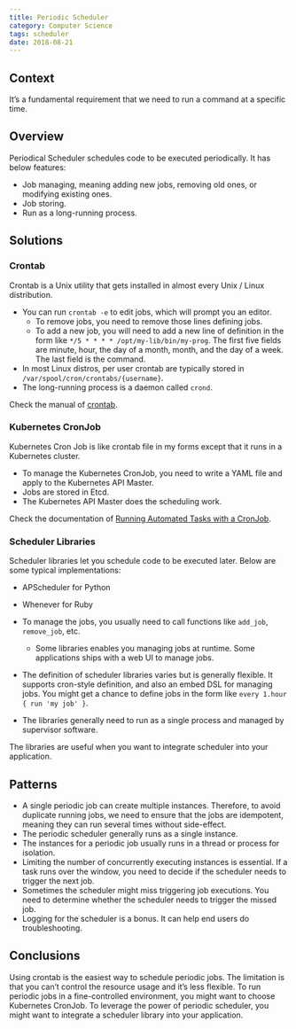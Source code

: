 ```yaml
---
title: Periodic Scheduler
category: Computer Science
tags: scheduler
date: 2018-08-21
---
```


## Context

It’s a fundamental requirement that we need to run a command at a specific time.

## Overview

Periodical Scheduler schedules code to be executed periodically. It has below features:

* Job managing, meaning adding new jobs, removing old ones, or modifying existing ones.
* Job storing.
* Run as a long-running process.

## Solutions

### Crontab

Crontab is a Unix utility that gets installed in almost every Unix / Linux distribution.

* You can run `crontab -e` to edit jobs, which will prompt you an editor.
    * To remove jobs, you need to remove those lines defining jobs.
    * To add a new job, you will need to add a new line of definition in the form like `*/5 * * * * /opt/my-lib/bin/my-prog`. The first five fields are minute, hour, the day of a month, month, and the day of a week. The last field is the command.
* In most Linux distros, per user crontab are typically stored in `/var/spool/cron/crontabs/{username}`.
* The long-running process is a daemon called `crond`.

Check the manual of [crontab](http://man7.org/linux/man-pages/man5/crontab.5.html).

### Kubernetes CronJob

Kubernetes Cron Job is like crontab file in my forms except that it runs in a Kubernetes cluster.

* To manage the Kubernetes CronJob, you need to write a YAML file and apply to the Kubernetes API Master.
* Jobs are stored in Etcd.
* The Kubernetes API Master does the scheduling work.

Check the documentation of [Running Automated Tasks with a CronJob](https://kubernetes.io/docs/tasks/job/automated-tasks-with-cron-jobs/).

### Scheduler Libraries

Scheduler libraries let you schedule code to be executed later. Below are some typical implementations:

* APScheduler for Python
* Whenever for Ruby

* To manage the jobs, you usually need to call functions like `add_job`, `remove_job`, etc.
    * Some libraries enables you managing jobs at runtime. Some applications ships with a web UI to manage jobs.
* The definition of scheduler libraries varies but is generally flexible. It supports cron-style definition, and also an embed DSL for managing jobs. You might get a chance to define jobs in the form like `every 1.hour { run 'my job' }`.
* The libraries generally need to run as a single process and managed by supervisor software.

The libraries are useful when you want to integrate scheduler into your application.

## Patterns

* A single periodic job can create multiple instances. Therefore, to avoid duplicate running jobs, we need to ensure that the jobs are idempotent, meaning they can run several times without side-effect.
* The periodic scheduler generally runs as a single instance.
* The instances for a periodic job usually runs in a thread or process for isolation.
* Limiting the number of concurrently executing instances is essential. If a task runs over the window, you need to decide if the scheduler needs to trigger the next job.
* Sometimes the scheduler might miss triggering job executions. You need to determine whether the scheduler needs to trigger the missed job.
* Logging for the scheduler is a bonus. It can help end users do troubleshooting.

## Conclusions

Using crontab is the easiest way to schedule periodic jobs. The limitation is that you can’t control the resource usage and it’s less flexible. To run periodic jobs in a fine-controlled environment, you might want to choose Kubernetes CronJob. To leverage the power of periodic scheduler, you might want to integrate a scheduler library into your application.
